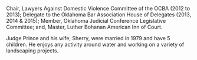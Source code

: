 ﻿---
fname: 'Thomas'
lname: 'Prince'
id: 1057
published: False
layout: judge-bio
---
Chair, Lawyers Against Domestic Violence Committee of the OCBA
(2012 to 2013); Delegate to the Oklahoma Bar Association House of
Delegates (2013, 2014 & 2015); Member, Oklahoma Judicial Conference
Legislative Committee; and, Master, Luther Bohanan American Inn of
Court.

Judge Prince and his wife, Sherry, were married in 1979 and have 5
children. He enjoys any activity around water and working on a variety
of landscaping projects.

